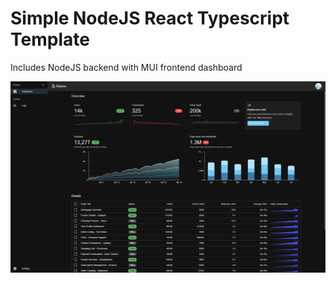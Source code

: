 # Simple NodeJS React Typescript Template

Includes NodeJS backend with MUI frontend dashboard

<img src="./web-app/public/dashboard.png" alt="Screenshot" width="1000px" />
